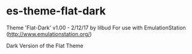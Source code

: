# es-theme-flat-dark

Theme 'Flat-Dark' v1.00 - 2/12/17 by lilbud
For use with EmulationStation (http://www.emulationstation.org/)

Dark Version of the Flat Theme
